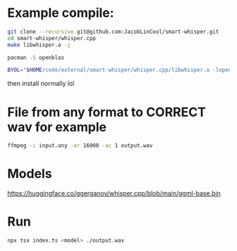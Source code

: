 # Example compile:

```sh
git clone --recursive git@github.com:JacobLinCool/smart-whisper.git
cd smart-whisper/whisper.cpp
make libwhisper.a -j
```

```sh
pacman -S openblas
```

```sh
BYOL="$HOME/code/external/smart-whisper/whisper.cpp/libwhisper.a -lopenblas" npm i smart-whisper
```

then install normally lol

# File from any format to CORRECT wav for example

```sh
ffmpeg -i input.any -ar 16000 -ac 1 output.wav
```

# Models

https://huggingface.co/ggerganov/whisper.cpp/blob/main/ggml-base.bin

# Run

```sh
npx tsx index.ts <model> ./output.wav
```

